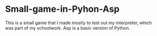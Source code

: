 # Small-game-in-Pyhon-Asp
This is a small game that I made mostly to test out my interpreter, which was part of my schoolwork. Asp is a basic version of Python.
